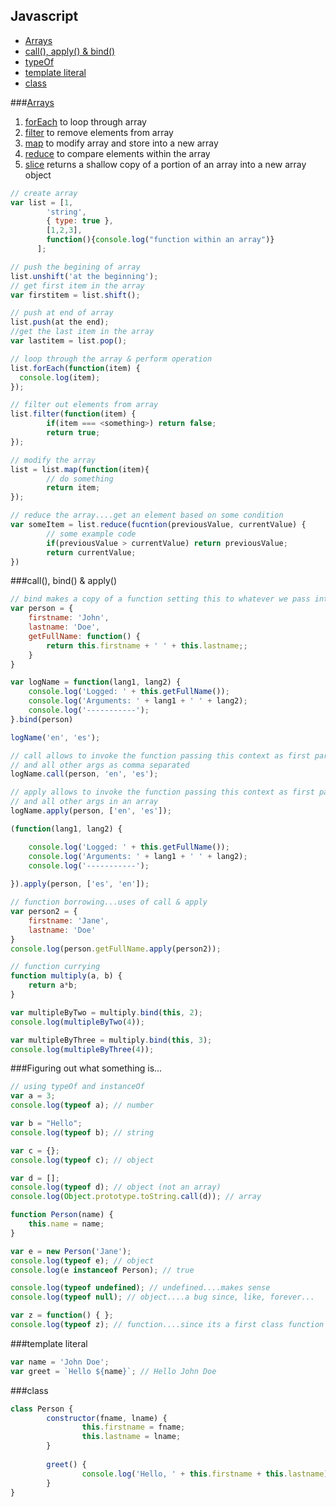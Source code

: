 ## Javascript

* [Arrays](#arrays)
* [call(), apply() & bind()](#call-bind--apply)
* [typeOf](#figuring-out-what-something-is)
* [template literal](#template-literal)
* [class](#class)

###[Arrays](https://developer.mozilla.org/en-US/docs/Web/JavaScript/Reference/Global_Objects/Array)

1. [forEach](https://developer.mozilla.org/en-US/docs/Web/JavaScript/Reference/Global_Objects/Array/forEach) to loop through array
2. [filter](https://developer.mozilla.org/en-US/docs/Web/JavaScript/Reference/Global_Objects/Array/filter) to remove elements from array
3. [map](https://developer.mozilla.org/en-US/docs/Web/JavaScript/Reference/Global_Objects/Array/map) to modify array and store into a new array
4. [reduce](https://developer.mozilla.org/en-US/docs/Web/JavaScript/Reference/Global_Objects/Array/reduce) to compare elements within the array
5. [slice](https://developer.mozilla.org/en-US/docs/Web/JavaScript/Reference/Global_Objects/Array/slice) returns a shallow copy of a portion of an array into a new array object

```javascript
// create array
var list = [1, 
        'string', 
        { type: true }, 
        [1,2,3], 
        function(){console.log("function within an array")}
      ];

// push the begining of array
list.unshift('at the beginning');
// get first item in the array
var firstitem = list.shift();

// push at end of array
list.push(at the end);
//get the last item in the array
var lastitem = list.pop();

// loop through the array & perform operation
list.forEach(function(item) {
  console.log(item);
});

// filter out elements from array
list.filter(function(item) {
        if(item === <something>) return false;
        return true;
});

// modify the array
list = list.map(function(item){
        // do something
        return item;
});

// reduce the array....get an element based on some condition
var someItem = list.reduce(fucntion(previousValue, currentValue) {
        // some example code
        if(previousValue > currentValue) return previousValue;
        return currentValue;
})
```

###call(), bind() & apply()
```javascript
// bind makes a copy of a function setting this to whatever we pass into it
var person = {
    firstname: 'John',
    lastname: 'Doe',
    getFullName: function() {
        return this.firstname + ' ' + this.lastname;;
    }
}

var logName = function(lang1, lang2) {
    console.log('Logged: ' + this.getFullName());
    console.log('Arguments: ' + lang1 + ' ' + lang2);
    console.log('-----------');
}.bind(person)

logName('en', 'es');

// call allows to invoke the function passing this context as first param
// and all other args as comma separated
logName.call(person, 'en', 'es');

// apply allows to invoke the function passing this context as first param
// and all other args in an array
logName.apply(person, ['en', 'es']);

(function(lang1, lang2) {

    console.log('Logged: ' + this.getFullName());
    console.log('Arguments: ' + lang1 + ' ' + lang2);
    console.log('-----------');
    
}).apply(person, ['es', 'en']);

// function borrowing...uses of call & apply
var person2 = {
    firstname: 'Jane',
    lastname: 'Doe'
}
console.log(person.getFullName.apply(person2));

// function currying
function multiply(a, b) {
    return a*b;   
}

var multipleByTwo = multiply.bind(this, 2);
console.log(multipleByTwo(4));

var multipleByThree = multiply.bind(this, 3);
console.log(multipleByThree(4));
```

###Figuring out what something is...

```javascript
// using typeOf and instanceOf
var a = 3;
console.log(typeof a); // number

var b = "Hello";
console.log(typeof b); // string

var c = {};
console.log(typeof c); // object

var d = []; 
console.log(typeof d); // object (not an array)
console.log(Object.prototype.toString.call(d)); // array

function Person(name) {
    this.name = name;
}

var e = new Person('Jane');
console.log(typeof e); // object
console.log(e instanceof Person); // true

console.log(typeof undefined); // undefined....makes sense
console.log(typeof null); // object....a bug since, like, forever...

var z = function() { };
console.log(typeof z); // function....since its a first class function
```

###template literal
```javascript
var name = 'John Doe';
var greet = `Hello ${name}`; // Hello John Doe
```

###class
```javascript
class Person {
        constructor(fname, lname) {
                this.firstname = fname;
                this.lastname = lname;
        }
        
        greet() {
                console.log('Hello, ' + this.firstname + this.lastname);
        }        
}
```


